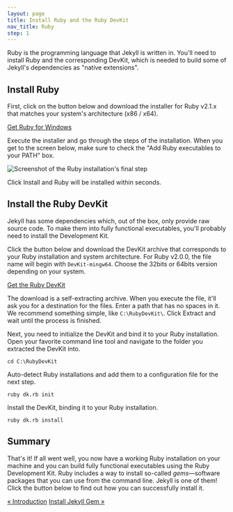 ```yaml
---
layout: page
title: Install Ruby and the Ruby DevKit
nav_title: Ruby
step: 1
---
```


Ruby is the programming language that Jekyll is written in. You'll need to install Ruby and the corresponding DevKit, which is needed to build some of Jekyll's dependencies as "native extensions".

## Install Ruby

First, click on the button below and download the installer for Ruby v2.1.x that matches your system's architecture (x86 / x64).

<a href="http://rubyinstaller.org/downloads/" class="button-external" target="_blank">Get Ruby for Windows</a>

Execute the installer and go through the steps of the installation. When you get to the screen below, make sure to check the "Add Ruby executables to your PATH" box.

<img alt="Screenshot of the Ruby installation's final step" src="../public/img/ruby-path.png" class="img-nice">

Click Install and Ruby will be installed within seconds.

## Install the Ruby DevKit

Jekyll has some dependencies which, out of the box, only provide raw source code. To make them into fully functional executables, you'll probably need to install the Development Kit.

Click the button below and download the DevKit archive that corresponds to your Ruby installation and system architecture. For Ruby v2.0.0, the file name will begin with `DevKit-mingw64`. Choose the 32bits or 64bits version depending on your system.

<a href="http://rubyinstaller.org/downloads/" class="button-external" target="_blank">Get the Ruby DevKit</a>

The download is a self-extracting archive. When you execute the file, it'll ask you for a destination for the files. Enter a path that has no spaces in it. We recommend something simple, like `C:\RubyDevKit\`. Click Extract and wait until the process is finished.

Next, you need to initialize the DevKit and bind it to your Ruby installation. Open your favorite command line tool and navigate to the folder you extracted the DevKit into.

~~~
cd C:\RubyDevKit
~~~

Auto-detect Ruby installations and add them to a configuration file for the next step.

~~~
ruby dk.rb init
~~~

Install the DevKit, binding it to your Ruby installation.

~~~
ruby dk.rb install
~~~

## Summary

That's it! If all went well, you now have a working Ruby installation on your machine and you can build fully functional executables using the Ruby Development Kit. Ruby includes a way to install so-called *gems*&mdash;software packages that you can use from the command line. Jekyll is one of them! Click the button below to find out how you can successfully install it.

<div class="pagination">
  <a class="pagination-item older" href="{{ site.baseurl }}">&laquo; Introduction</a>
  <a class="pagination-item newer" href="{{ site.baseurl }}2-jekyll-gem">Install Jekyll Gem &raquo;</a>
</div>
